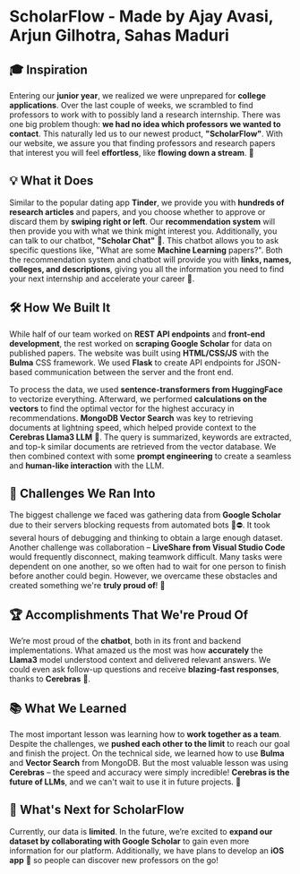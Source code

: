 # ScholarFlow - Made by Ajay Avasi, Arjun Gilhotra, Sahas Maduri

## 🎓 **Inspiration**

Entering our **junior year**, we realized we were unprepared for **college applications**. Over the last couple of weeks, we scrambled to find professors to work with to possibly land a research internship. There was one big problem though: **we had no idea which professors we wanted to contact**. This naturally led us to our newest product, **"ScholarFlow"**. With our website, we assure you that finding professors and research papers that interest you will feel **effortless**, like **flowing down a stream**. 🌊

## 💡 **What it Does**

Similar to the popular dating app **Tinder**, we provide you with **hundreds of research articles** and papers, and you choose whether to approve or discard them by **swiping right or left**. Our **recommendation system** will then provide you with what we think might interest you. Additionally, you can talk to our chatbot, **"Scholar Chat"** 🤖. This chatbot allows you to ask specific questions like, "What are some **Machine Learning** papers?". Both the recommendation system and chatbot will provide you with **links, names, colleges, and descriptions**, giving you all the information you need to find your next internship and accelerate your career 🚀.

## 🛠️ **How We Built It**

While half of our team worked on **REST API endpoints** and **front-end development**, the rest worked on **scraping Google Scholar** for data on published papers. The website was built using **HTML/CSS/JS** with the **Bulma** CSS framework. We used **Flask** to create API endpoints for JSON-based communication between the server and the front end. 

To process the data, we used **sentence-transformers from HuggingFace** to vectorize everything. Afterward, we performed **calculations on the vectors** to find the optimal vector for the highest accuracy in recommendations. **MongoDB Vector Search** was key to retrieving documents at lightning speed, which helped provide context to the **Cerebras Llama3 LLM** 🧠. The query is summarized, keywords are extracted, and top-k similar documents are retrieved from the vector database. We then combined context with some **prompt engineering** to create a seamless and **human-like interaction** with the LLM.

## 🚧 **Challenges We Ran Into**

The biggest challenge we faced was gathering data from **Google Scholar** due to their servers blocking requests from automated bots 🤖⛔. It took several hours of debugging and thinking to obtain a large enough dataset. Another challenge was collaboration – **LiveShare from Visual Studio Code** would frequently disconnect, making teamwork difficult. Many tasks were dependent on one another, so we often had to wait for one person to finish before another could begin. However, we overcame these obstacles and created something we're **truly proud of**! 💪

## 🏆 **Accomplishments That We're Proud Of**

We’re most proud of the **chatbot**, both in its front and backend implementations. What amazed us the most was how **accurately** the **Llama3** model understood context and delivered relevant answers. We could even ask follow-up questions and receive **blazing-fast responses**, thanks to **Cerebras** 🏅.

## 📚 **What We Learned**

The most important lesson was learning how to **work together as a team**. Despite the challenges, we **pushed each other to the limit** to reach our goal and finish the project. On the technical side, we learned how to use **Bulma** and **Vector Search** from MongoDB. But the most valuable lesson was using **Cerebras** – the speed and accuracy were simply incredible! **Cerebras is the future of LLMs**, and we can't wait to use it in future projects. 🚀

## 🔮 **What's Next for ScholarFlow**

Currently, our data is **limited**. In the future, we’re excited to **expand our dataset by collaborating with Google Scholar** to gain even more information for our platform. Additionally, we have plans to develop an **iOS app** 📱 so people can discover new professors on the go!

